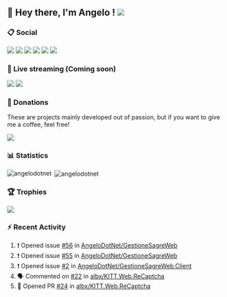 ## :wave: Hey there, I'm Angelo ! ![](https://img.shields.io/badge/Intel%20Core_i5_12th-0071C5?logo=intel&logoColor=white&style=for-the-badge)

### :clipboard: Social
[![](https://img.shields.io/badge/LinkedIn-0077B5?style=for-the-badge&logo=linkedin&logoColor=white)](https://linkedin.com/in/pirolaangelo)
[![](https://img.shields.io/badge/Instagram-E4405F?style=for-the-badge&logo=instagram&logoColor=white)](https://instagram.com/angeloit87)
[![](https://img.shields.io/badge/Telegram-2CA5E0?style=for-the-badge&logo=telegram&logoColor=white)](https://t.me/angeloit87)
[![](https://img.shields.io/badge/website-000000?style=for-the-badge&logo=About.me&logoColor=white)](https://about.me/AngeloPirola)
[![](https://img.shields.io/badge/Twitter-1DA1F2?style=for-the-badge&logo=twitter&logoColor=white)](https://twitter.com/angeloit87)
[![](https://img.shields.io/badge/Docker-1071D3?style=for-the-badge&logo=Docker&logoColor=white)](https://hub.docker.com/u/angelo87dock)

### :loudspeaker: Live streaming (Coming soon)
[![](https://img.shields.io/badge/YouTube-FF0000?style=for-the-badge&logo=youtube&logoColor=white)](https://www.youtube.com/channel/UCJ19zdw2zsjy4HfL1Tvtksw)
[![](https://img.shields.io/badge/Twitch-9146FF?style=for-the-badge&logo=twitch&logoColor=white)](https://www.twitch.tv/angeloit87)

### :money_with_wings: Donations
These are projects mainly developed out of passion, but if you want to give me a coffee, feel free!

[![](https://img.shields.io/badge/Buy_Me_A_Coffee-FFDD00?style=for-the-badge&logo=buy-me-a-coffee&logoColor=black)](https://www.buymeacoffee.com/angelodotnet)

### :bar_chart: Statistics
<!--
[![GitHub Streak](https://streak-stats.demolab.com?user=angelodotnet&locale=it&date_format=j%2Fn%5B%2FY%5D)](https://git.io/streak-stats)
-->
<p><img align="left" src="https://github-readme-stats.vercel.app/api/top-langs?username=angelodotnet&show_icons=true&locale=en&layout=compact" alt="angelodotnet" /></p>
<p>&nbsp;<img align="center" src="https://github-readme-stats.vercel.app/api?username=angelodotnet&show_icons=true&locale=en" alt="angelodotnet" /></p>

### :trophy: Trophies
![](https://github-profile-trophy.vercel.app/?username=angelodotnet&theme=default)

### :zap: Recent Activity

<!--START_SECTION:activity-->
1. ❗ Opened issue [#56](https://github.com/AngeloDotNet/GestioneSagreWeb/issues/56) in [AngeloDotNet/GestioneSagreWeb](https://github.com/AngeloDotNet/GestioneSagreWeb)
2. ❗ Opened issue [#55](https://github.com/AngeloDotNet/GestioneSagreWeb/issues/55) in [AngeloDotNet/GestioneSagreWeb](https://github.com/AngeloDotNet/GestioneSagreWeb)
3. ❗ Opened issue [#2](https://github.com/AngeloDotNet/GestioneSagreWeb.Client/issues/2) in [AngeloDotNet/GestioneSagreWeb.Client](https://github.com/AngeloDotNet/GestioneSagreWeb.Client)
4. 🗣 Commented on [#22](https://github.com/albx/KITT.Web.ReCaptcha/issues/22#issuecomment-1841623599) in [albx/KITT.Web.ReCaptcha](https://github.com/albx/KITT.Web.ReCaptcha)
5. 💪 Opened PR [#24](https://github.com/albx/KITT.Web.ReCaptcha/pull/24) in [albx/KITT.Web.ReCaptcha](https://github.com/albx/KITT.Web.ReCaptcha)
<!--END_SECTION:activity-->
